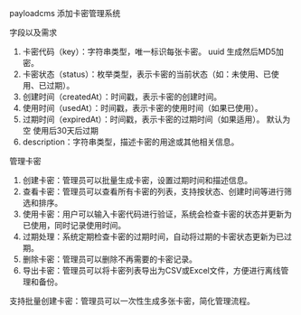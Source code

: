 payloadcms 添加卡密管理系统

字段以及需求

1. 卡密代码（key）：字符串类型，唯一标识每张卡密。 uuid 生成然后MD5加密。
2. 卡密状态（status）：枚举类型，表示卡密的当前状态（如：未使用、已使用、已过期）。
3. 创建时间（createdAt）：时间戳，表示卡密的创建时间。
4. 使用时间（usedAt）：时间戳，表示卡密的使用时间（如果已使用）。
5. 过期时间（expiredAt）：时间戳，表示卡密的过期时间（如果适用）。 默认为空 使用后30天后过期
6. description：字符串类型，描述卡密的用途或其他相关信息。

管理卡密

1. 创建卡密：管理员可以批量生成卡密，设置过期时间和描述信息。
2. 查看卡密：管理员可以查看所有卡密的列表，支持按状态、创建时间等进行筛选和排序。
3. 使用卡密：用户可以输入卡密代码进行验证，系统会检查卡密的状态并更新为已使用，同时记录使用时间。
4. 过期处理：系统定期检查卡密的过期时间，自动将过期的卡密状态更新为已过期。
5. 删除卡密：管理员可以删除不再需要的卡密记录。
6. 导出卡密：管理员可以将卡密列表导出为CSV或Excel文件，方便进行离线管理和备份。


支持批量创建卡密：管理员可以一次性生成多张卡密，简化管理流程。

